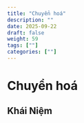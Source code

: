 ```yaml
---
title: "Chuyển hoá"
description: ""
date: 2025-09-22
draft: false
weight: 59
tags: [""]
categories: [""]
---
```


# Chuyển hoá
<!-- 
**Mã:** 
**Nhóm:**  -->

## Khái Niệm

